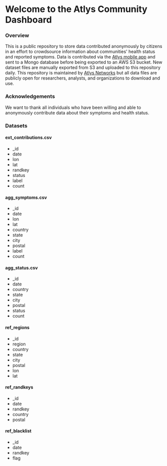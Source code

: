 # Welcome to the Atlys Community Dashboard

### Overview
This is a public repository to store data contributed anonymously by citizens in an effort to crowdsource information about communities' health status and reported symptoms. Data is contributed via the [Atlys mobile app](https://play.google.com/store/apps/details?id=com.askatlys) and sent to a Mongo database before being exported to an AWS S3 bucket. New dataset files are manually exported from S3 and uploaded to this repository daily. This repository is maintained by [Atlys Networks](https://www.atlys.ca) but all data files are publicly open for researchers, analysts, and organizations to download and use.

### Acknowledgements
We want to thank all individuals who have been willing and able to anonymously contribute data about their symptoms and health status.

### Datasets

#### ext_contributions.csv
* _id
* date
* lon
* lat
* randkey
* status
* label
* count

#### agg_symptoms.csv
* _id
* date
* lon
* lat
* country
* state
* city
* postal
* label
* count

#### agg_status.csv
* _id
* date
* country
* state
* city
* postal
* status
* count


#### ref_regions
* _id
* region
* country
* state
* city
* postal
* lon
* lat





#### ref_randkeys
* _id
* date
* randkey
* country
* postal

#### ref_blacklist
* _id
* date
* randkey
* flag
